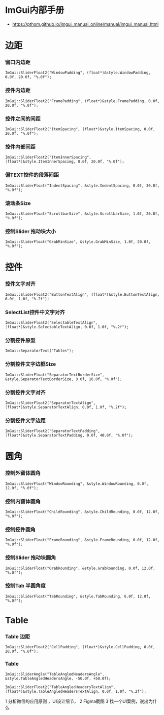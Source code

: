# ImGui内部手册

- https://pthom.github.io/imgui_manual_online/manual/imgui_manual.html


# 边距
### 窗口内边距
```
ImGui::SliderFloat2("WindowPadding", (float*)&style.WindowPadding, 0.0f, 20.0f, "%.0f");
```

### 控件内边距
```
ImGui::SliderFloat2("FramePadding", (float*)&style.FramePadding, 0.0f, 20.0f, "%.0f");
```

### 控件之间的间距
```
ImGui::SliderFloat2("ItemSpacing", (float*)&style.ItemSpacing, 0.0f, 20.0f, "%.0f");
```

### 控件内部间距
```
ImGui::SliderFloat2("ItemInnerSpacing", (float*)&style.ItemInnerSpacing, 0.0f, 20.0f, "%.0f");
```

### 偏TEXT控件的段落间距
```
ImGui::SliderFloat("IndentSpacing", &style.IndentSpacing, 0.0f, 30.0f, "%.0f");
```

### 滚动条Size
```
ImGui::SliderFloat("ScrollbarSize", &style.ScrollbarSize, 1.0f, 20.0f, "%.0f");
```

### 控制Slider 拖动块大小
```
ImGui::SliderFloat("GrabMinSize", &style.GrabMinSize, 1.0f, 20.0f, "%.0f");
```

# 控件
### 控件文字对齐
```
ImGui::SliderFloat2("ButtonTextAlign", (float*)&style.ButtonTextAlign, 0.0f, 1.0f, "%.2f");
```

### SelectList控件中文字对齐
```
ImGui::SliderFloat2("SelectableTextAlign", (float*)&style.SelectableTextAlign, 0.0f, 1.0f, "%.2f");
```

### 分割控件原型
```
ImGui::SeparatorText("Tables");
```

### 分割控件文字边框Size
```
ImGui::SliderFloat("SeparatorTextBorderSize", &style.SeparatorTextBorderSize, 0.0f, 10.0f, "%.0f");
```

### 分割控件文字对齐
```
ImGui::SliderFloat2("SeparatorTextAlign", (float*)&style.SeparatorTextAlign, 0.0f, 1.0f, "%.2f");
```

### 分割控件文字边距
```
ImGui::SliderFloat2("SeparatorTextPadding", (float*)&style.SeparatorTextPadding, 0.0f, 40.0f, "%.0f");
```


# 圆角
### 控制外窗体圆角
```
ImGui::SliderFloat("WindowRounding", &style.WindowRounding, 0.0f, 12.0f, "%.0f");
```

### 控制内窗体圆角
```
ImGui::SliderFloat("ChildRounding", &style.ChildRounding, 0.0f, 12.0f, "%.0f");
```

### 控制控件圆角
```
ImGui::SliderFloat("FrameRounding", &style.FrameRounding, 0.0f, 12.0f, "%.0f");
```

### 控制Slider 拖动块圆角
```
ImGui::SliderFloat("GrabRounding", &style.GrabRounding, 0.0f, 12.0f, "%.0f");
```

### 控制Tab 半圆角度 
```
ImGui::SliderFloat("TabRounding", &style.TabRounding, 0.0f, 12.0f, "%.0f");
```

# Table
### Table 边距
```
ImGui::SliderFloat2("CellPadding", (float*)&style.CellPadding, 0.0f, 20.0f, "%.0f");
```

### Table 




```
ImGui::SliderAngle("TableAngledHeadersAngle", &style.TableAngledHeadersAngle, -50.0f, +50.0f);

ImGui::SliderFloat2("TableAngledHeadersTextAlign", (float*)&style.TableAngledHeadersTextAlign, 0.0f, 1.0f, "%.2f");

```



1 分析微信的应用原则 ，UI设计细节，
2 Figma截图
3 找一个UI案例，说出为什么